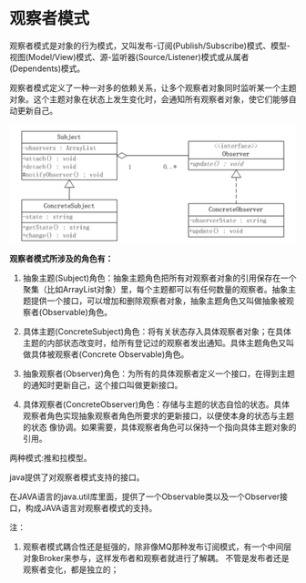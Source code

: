 # 观察者模式

观察者模式是对象的行为模式，又叫发布-订阅(Publish/Subscribe)模式、模型-视图(Model/View)模式、源-监听器(Source/Listener)模式或从属者(Dependents)模式。

观察者模式定义了一种一对多的依赖关系，让多个观察者对象同时监听某一个主题对象。这个主题对象在状态上发生变化时，会通知所有观察者对象，使它们能够自动更新自己。


![观察者模式](../../images/观察者模式.png)

**观察者模式所涉及的角色有：**

1. 抽象主题(Subject)角色：抽象主题角色把所有对观察者对象的引用保存在一个聚集（比如ArrayList对象）里，每个主题都可以有任何数量的观察者。抽象主题提供一个接口，可以增加和删除观察者对象，抽象主题角色又叫做抽象被观察者(Observable)角色。

2. 具体主题(ConcreteSubject)角色：将有关状态存入具体观察者对象；在具体主题的内部状态改变时，给所有登记过的观察者发出通知。具体主题角色又叫做具体被观察者(Concrete Observable)角色。

3. 抽象观察者(Observer)角色：为所有的具体观察者定义一个接口，在得到主题的通知时更新自己，这个接口叫做更新接口。

4. 具体观察者(ConcreteObserver)角色：存储与主题的状态自恰的状态。具体观察者角色实现抽象观察者角色所要求的更新接口，以便使本身的状态与主题的状态 像协调。如果需要，具体观察者角色可以保持一个指向具体主题对象的引用。

两种模式:推和拉模型。

java提供了对观察者模式支持的接口。

在JAVA语言的java.util库里面，提供了一个Observable类以及一个Observer接口，构成JAVA语言对观察者模式的支持。

注：
1. 观察者模式耦合性还是挺强的，除非像MQ那种发布订阅模式，有一个中间层对象Broker来参与，这样发布者和观察者就进行了解耦。
不管是发布者还是观察者变化，都是独立的；
